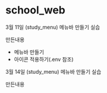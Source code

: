 # school_web

3월 11일 (study_menu)
메뉴바 만들기 실습

만든내용
- 메뉴바 만들기
- 아이콘 적용하기(.env 참조)

3월 14일 (study_menu)
메뉴바 만들기 실습

만든내용


<script src="https://kit.fontawesome.com/f1613db75d.js" crossorigin="anonymous"></script>
<pre>
<code>
    <i class="fa-solid fa-house"></i>
    <i class="fa-solid fa-magnifying-glass"></i>
    <i class="fa-solid fa-address-book"></i>
    <i class="fa-solid fa-arrow-right-to-bracket"></i>
</code>
</pre>